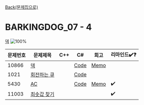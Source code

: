 [Back(문제집으로)](/Workbook/README.md)

# BARKINGDOG_07 - 4

[덱](https://github.com/encrypted-def/basic-algo-lecture/blob/master/workbook/0x07.md)
![100%](https://progress-bar.xyz/3/?scale=4&title=progress&width=500&color=babaca&suffix=/4)

| 문제번호 | 문제제목                            | C++ | C#  | 회고 | 리마인드✔️❓ |
| -------- | ----------------------------------- | --- | --- | ---- | ------------ |
| 10866    | [덱](https://boj.kr/10866)          |     | [Code](../Baekjoon/Silver/10866.cs) | [Memo](../Baekjoon/Silver/10866.md) |              |
| 1021     | [회전하는 큐](https://boj.kr/1021)  |     | [Code](../Baekjoon/Silver/1021.cs) |      |              |
| 5430     | [AC](https://boj.kr/5430)           |     | [Code](../Baekjoon/Gold/5430.cs) | [Memo](../Baekjoon/Gold/5430.md) | ✔️             |
| 11003    | [최솟값 찾기](https://boj.kr/11003) |     |     |      | ✔️             |
